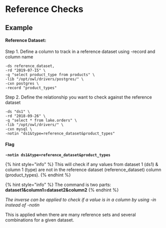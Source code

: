 # Reference Checks

## Example

#### Reference Dataset:

Step 1. Define a column to track in a reference dataset using -record and column name

```
-ds reference_dataset,
-rd "2019-07-15" \
-q "select product_type from products" \
-lib "/opt/owl/drivers/postgres/" \
-cxn postgres \
-record "product_types"
```

Step 2. Define the relationship you want to check against the reference dataset

```
-ds "ds1" \
-rd "2018-09-26" \
-q "select * from lake.orders" \
-lib "/opt/owl/drivers/" \
-cxn mysql \
-notin "ds1&type=reference_dataset&product_types"
```

#### Flag

**`-notin ds1&type=reference_dataset&product_types`**

{% hint style="info" %}
This will check if any values from dataset 1 \(ds1\) & column 1 \(type\) are not in the reference dataset \(reference\_dataset\) column \(product\_types\).
{% endhint %}

{% hint style="info" %}
The command is two parts:  
**dataset1&column1=dataset2&column2**
{% endhint %}

_The inverse can be applied to check if a value is in a column by using -in instead of -notin_

This is  applied when there are many reference sets and several combinations for a given dataset. 

